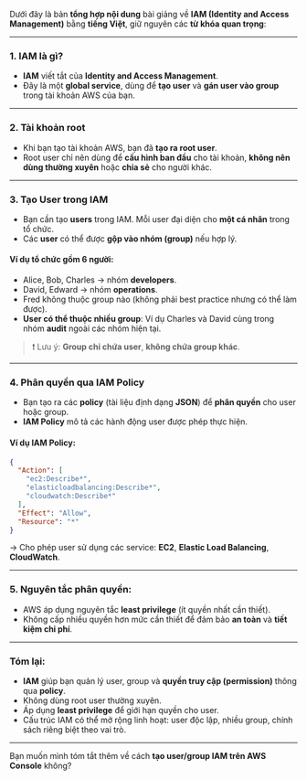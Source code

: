 Dưới đây là bản **tổng hợp nội dung** bài giảng về **IAM (Identity and Access Management)** bằng **tiếng Việt**, giữ nguyên các **từ khóa quan trọng**:

---

### **1. IAM là gì?**

* **IAM** viết tắt của **Identity and Access Management**.
* Đây là một **global service**, dùng để **tạo user** và **gán user vào group** trong tài khoản AWS của bạn.

---

### **2. Tài khoản root**

* Khi bạn tạo tài khoản AWS, bạn đã **tạo ra root user**.
* Root user chỉ nên dùng để **cấu hình ban đầu** cho tài khoản, **không nên dùng thường xuyên** hoặc **chia sẻ** cho người khác.

---

### **3. Tạo User trong IAM**

* Bạn cần tạo **users** trong IAM. Mỗi user đại diện cho **một cá nhân** trong tổ chức.
* Các **user** có thể được **gộp vào nhóm (group)** nếu hợp lý.

#### **Ví dụ tổ chức gồm 6 người:**

* Alice, Bob, Charles → nhóm **developers**.
* David, Edward → nhóm **operations**.
* Fred không thuộc group nào (không phải best practice nhưng có thể làm được).
* **User có thể thuộc nhiều group**: Ví dụ Charles và David cùng trong nhóm **audit** ngoài các nhóm hiện tại.

> ❗ Lưu ý: **Group chỉ chứa user**, **không chứa group khác**.

---

### **4. Phân quyền qua IAM Policy**

* Bạn tạo ra các **policy** (tài liệu định dạng **JSON**) để **phân quyền** cho user hoặc group.
* **IAM Policy** mô tả các hành động user được phép thực hiện.

#### **Ví dụ IAM Policy:**

```json
{
  "Action": [
    "ec2:Describe*",
    "elasticloadbalancing:Describe*",
    "cloudwatch:Describe*"
  ],
  "Effect": "Allow",
  "Resource": "*"
}
```

→ Cho phép user sử dụng các service: **EC2**, **Elastic Load Balancing**, **CloudWatch**.

---

### **5. Nguyên tắc phân quyền:**

* AWS áp dụng nguyên tắc **least privilege** (ít quyền nhất cần thiết).
* Không cấp nhiều quyền hơn mức cần thiết để đảm bảo **an toàn** và **tiết kiệm chi phí**.

---

### **Tóm lại:**

* **IAM** giúp bạn quản lý user, group và **quyền truy cập (permission)** thông qua **policy**.
* Không dùng root user thường xuyên.
* Áp dụng **least privilege** để giới hạn quyền cho user.
* Cấu trúc IAM có thể mở rộng linh hoạt: user độc lập, nhiều group, chính sách riêng biệt theo vai trò.

---

Bạn muốn mình tóm tắt thêm về cách **tạo user/group IAM trên AWS Console** không?
